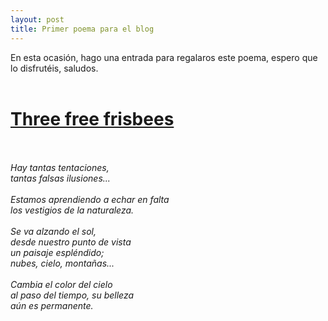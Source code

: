 ```yaml
---
layout: post
title: Primer poema para el blog
---
```



En esta ocasión, hago una entrada para regalaros este poema, espero que lo disfrutéis,
saludos.
<br />
<br />

<p align="center">

 
<b><h1><u>Three free frisbees</u></h1></b><br />
<br />
<i>Hay tantas tentaciones,<br />
tantas falsas ilusiones...<br />
<br />
Estamos aprendiendo a echar en falta<br />
los vestigios de la naturaleza.<br />
<br />
Se va alzando el sol,<br />
desde nuestro punto de vista<br />
un paisaje espléndido;<br />
nubes, cielo, montañas...<br />
<br />
Cambia el color del cielo<br />
al paso del tiempo, su belleza<br />
aún es permanente.</i><br />
<br />
<br />
 
</p>

